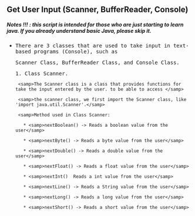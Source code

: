 ## Get User Input (Scanner, BufferReader, Console)
##### Notes !!! : this script is intended for those who are just starting to learn java. If you already understand basic Java, please skip it.

- <samp>There are 3 classes that are used to take input in text-based programs (Console), such as</samp> 
 
  <samp>Scanner Class, BufferReader Class, and Console Class.</samp>
  
     <samp>1. Class Scanner. </samp>
     
       <samp>The Scanner class is a class that provides functions for take the input entered by the user. to be able to access </samp>
     
       <samp>the scanner class, we first import the Scanner class, like 'import java.util.Scanner'.</samp>
     
       <samp>Method used in Class Scanner:
 
         * <samp>nextBoolean() -> Reads a boolean value from the user</samp>

         * <samp>nextByte() -> Reads a byte value from the user</samp>

         * <samp>nextDouble() -> Reads a double value from the user</samp>

         * <samp>nextFloat() -> Reads a float value from the user</samp>

         * <samp>nextInt()	Reads a int value from the user</samp>

         * <samp>nextLine() -> Reads a String value from the user</samp>

         * <samp>nextLong() -> Reads a long value from the user</samp>

         * <samp>nextShort() -> Reads a short value from the user</samp>
